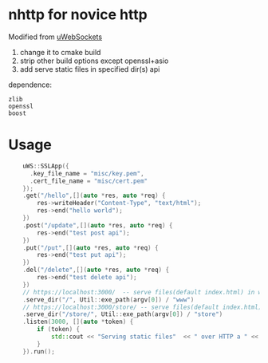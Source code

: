 # nhttp for novice http

Modified from [uWebSockets](https://github.com/uNetworking/uWebSockets)

1. change it to cmake build  
2. strip other build options except openssl+asio
3. add serve static files in specified dir(s) api

dependence:  

    zlib
    openssl
    boost

# Usage

```c++
    uWS::SSLApp({
	  .key_file_name = "misc/key.pem",
	  .cert_file_name = "misc/cert.pem"
	});
    .get("/hello",[](auto *res, auto *req) {
        res->writeHeader("Content-Type", "text/html");
        res->end("hello world");
    })
    .post("/update",[](auto *res, auto *req) {
        res->end("test post api");
    })
    .put("/put",[](auto *res, auto *req) {
        res->end("test put api");
    })
    .del("/delete",[](auto *res, auto *req) {
        res->end("test delete api");
    })
    // https://localhost:3000/  -- serve files(default index.html) in www dir within exe path
    .serve_dir("/", Util::exe_path(argv[0]) / "www")
    // https://localhost:3000/store/ -- serve files(default index.html) in store dir within exe path
    .serve_dir("/store/", Util::exe_path(argv[0]) / "store")
    .listen(3000, [](auto *token) {
        if (token) {
            std::cout << "Serving static files"  << " over HTTP a " << 3000 << std::endl;
        }
    }).run();

```